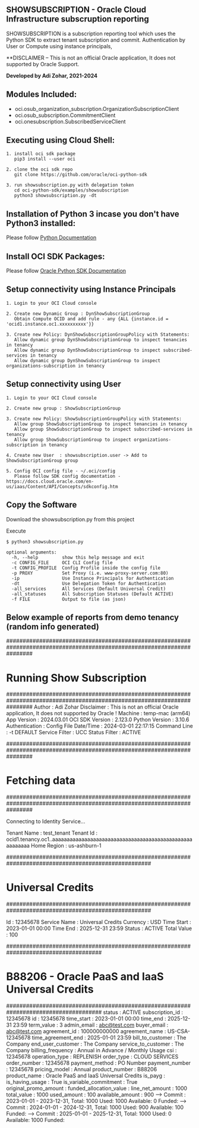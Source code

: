 ## SHOWSUBSCRIPTION - Oracle Cloud Infrastructure subscruption reporting

SHOWSUBSCRIPTION is a subscription reporting tool which uses the Python SDK to extract tenant subscription and commit.
Authentication by User or Compute using instance principals,

**DISCLAIMER – This is not an official Oracle application,  It does not supported by Oracle Support.

**Developed by Adi Zohar, 2021-2024**

## Modules Included:
- oci.osub_organization_subscription.OrganizationSubscriptionClient
- oci.osub_subscription.CommitmentClient
- oci.onesubscription.SubscribedServiceClient

## Executing using Cloud Shell:
```
1. install oci sdk package
   pip3 install --user oci

2. clone the oci sdk repo
   git clone https://github.com/oracle/oci-python-sdk

3. run showsubscription.py with delegation token
   cd oci-python-sdk/examples/showsubscription
   python3 showsubscription.py -dt
```

## Installation of Python 3 incase you don't have Python3 installed:
Please follow [Python Documentation](https://docs.python.org/3/using/index.html)

## Install OCI SDK Packages:
Please follow [Oracle Python SDK Documentation](https://github.com/oracle/oci-python-sdk)

## Setup connectivity using Instance Principals

```
1. Login to your OCI Cloud console

2. Create new Dynamic Group : DynShowSubscriptionGroup  
   Obtain Compute OCID and add rule - any {ALL {instance.id = 'ocid1.instance.oc1.xxxxxxxxxx'}}

3. Create new Policy: DynShowSubscriptionGroupPolicy with Statements:
   Allow dynamic group DynShowSubscriptionGroup to inspect tenancies in tenancy
   Allow dynamic group DynShowSubscriptionGroup to inspect subscribed-services in tenancy
   Allow dynamic group DynShowSubscriptionGroup to inspect organizations-subscription in tenancy
```

## Setup connectivity using User

```  
1. Login to your OCI Cloud console

2. Create new group : ShowSubscriptionGroup  

3. Create new Policy: ShowSubscriptionGroupPolicy with Statements:
   Allow group ShowSubscriptionGroup to inspect tenancies in tenancy
   Allow group ShowSubscriptionGroup to inspect subscribed-services in tenancy
   Allow group ShowSubscriptionGroup to inspect organizations-subscription in tenancy

4. Create new User  : showsubscription.user -> Add to ShowSubscriptionGroup group  

5. Config OCI config file - ~/.oci/config
   Please follow SDK config documentation - https://docs.cloud.oracle.com/en-us/iaas/Content/API/Concepts/sdkconfig.htm 
```

## Copy the Software
Download the showsubscription.py from this project  

Execute  

```
$ python3 showsubscription.py  

optional arguments:
  -h, --help         show this help message and exit
  -c CONFIG_FILE     OCI CLI Config file
  -t CONFIG_PROFILE  Config Profile inside the config file
  -p PROXY           Set Proxy (i.e. www-proxy-server.com:80)
  -ip                Use Instance Principals for Authentication
  -dt                Use Delegation Token for Authentication
  -all_services      All Services (Default Universal Credit)
  -all_statuses      All Subscription Statuses (Default ACTIVE)
  -f FILE            Output to file (as json)
```

## Below example of reports from demo tenancy (random info generated)

########################################################################################################################
#                                              Running Show Subscription                                               #
########################################################################################################################
Author          : Adi Zohar
Disclaimer      : This is not an official Oracle application, It does not supported by Oracle !
Machine         : temp-mac (arm64)
App Version     : 2024.03.01
OCI SDK Version : 2.123.0
Python Version  : 3.10.6
Authentication  : Config File
Date/Time       : 2024-03-01 22:17:15
Command Line    : -t DEFAULT
Service Filter  : UCC
Status  Filter  : ACTIVE

########################################################################################################################
#                                                    Fetching data                                                     #
########################################################################################################################

Connecting to Identity Service...

Tenant Name  : test_tenant
Tenant Id    : ocid1.tenancy.oc1..aaaaaaaaaaaaaaaaaaaaaaaaaaaaaaaaaaaaaaaaaaaaaaaaaaaaaaaa
Home Region  : us-ashburn-1

####################################################################################################
#                                        Universal Credits                                         #
####################################################################################################

Id           : 12345678
Service Name : Universal Credits
Currency     : USD
Time Start   : 2023-01-01 00:00
Time End     : 2025-12-31 23:59
Status       : ACTIVE
Total Value  : 100

#####################################################################################
#                  B88206 - Oracle PaaS and IaaS Universal Credits                  #
#####################################################################################
status                  : ACTIVE
subscription_id         : 12345678
id                      : 12345678
time_start              : 2023-01-01 00:00
time_end                : 2025-12-31 23:59
term_value              : 3
admin_email             : abc@test.com
buyer_email             : abc@test.com
agreement_id            : 100000000000
agreement_name          : US-CSA-12345678
time_agreement_end      : 2025-01-01 23:59
bill_to_customer        : The Company
end_user_customer       : The Company
service_to_customer     : The Company
billing_frequency       : Annual in Advance / Monthly Usage
csi                     : 12345678
operation_type          : REPLENISH
order_type              : CLOUD SERVICES
order_number            : 12345678
payment_method          : PO Number
payment_number          : 12345678
pricing_model           : Annual
product_number          : B88206
product_name            : Oracle PaaS and IaaS Universal Credits
is_payg                 :
is_having_usage         : True
is_variable_commitment  : True
original_promo_amount   :
funded_allocation_value :
line_net_amount         : 1000
total_value             : 1000
used_amount             :  100
available_amount        :  900
--> Commit              : 2023-01-01 - 2023-12-31, Total:      1000  Used:      1000  Available:            0  Funded:
--> Commit              : 2024-01-01 - 2024-12-31, Total:      1000  Used:       900  Available:          100  Funded:
--> Commit              : 2025-01-01 - 2025-12-31, Total:      1000  Used:         0  Available:         1000  Funded:

```
